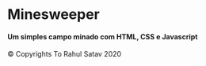 # Minesweeper

#### Um simples campo minado com HTML, CSS e Javascript

© Copyrights To Rahul Satav 2020